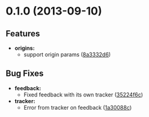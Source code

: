 # 0.1.0 (2013-09-10)

## Features

- **origins:** 
  - support origin params ([8a3332d6](http://github.com/angular-ui/bootstrap/commit/8a3332d6))   

## Bug Fixes

- **feedback:** 
  - Fixed feedback with its own tracker ([35224f6c](http://github.com/angular-ui/bootstrap/commit/35224f6c))  
- **tracker:** 
  - Error from tracker on feedback ([1a30088c](http://github.com/angular-ui/bootstrap/commit/1a30088c))   

